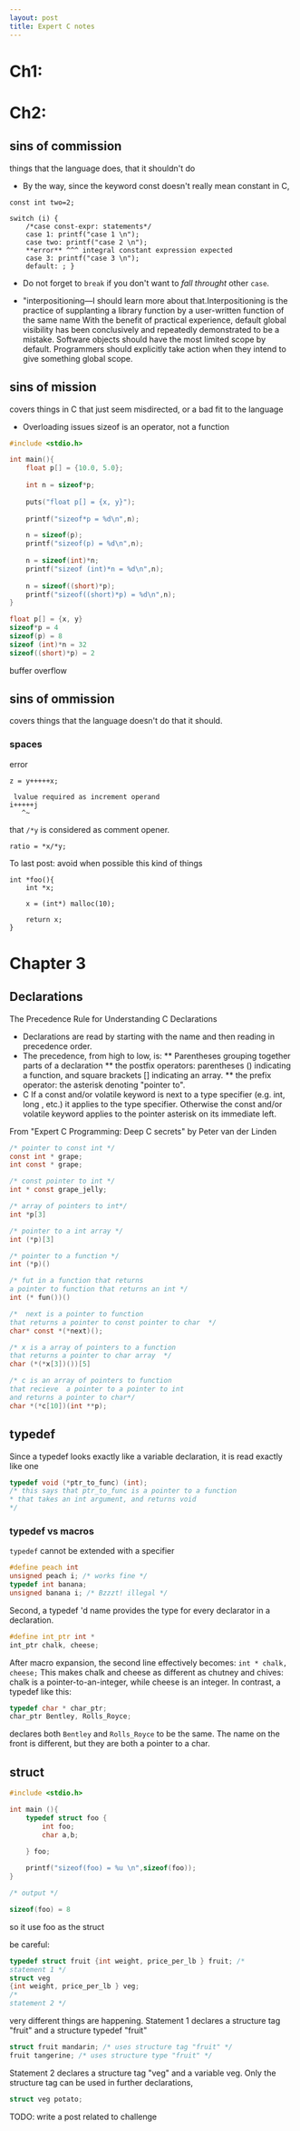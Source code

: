 ```yaml
---
layout: post
title: Expert C notes
---
```


# Ch1:

# Ch2:

## sins of commission

things that the language does, that it shouldn't do

* By the way, since the keyword const doesn't really mean constant in C,


```
const int two=2;

switch (i) {
    /*case const-expr: statements*/
    case 1: printf("case 1 \n");
    case two: printf("case 2 \n");
    **error** ^^^ integral constant expression expected
    case 3: printf("case 3 \n");
    default: ; }
```

* Do not forget to `break` if you don't want to _fall throught_ other `case`.

* "interpositioning—I should learn more about that.Interpositioning is the practice of supplanting a library function by a user-written function of the same
name
With the benefit of practical experience, default global visibility has been conclusively and repeatedly
demonstrated to be a mistake. Software objects should have the most limited scope by default.
Programmers should explicitly take action when they intend to give something global scope.

## sins of mission
covers things in C that just seem misdirected, or a bad fit to the
language
* Overloading issues
sizeof is an operator, not a function
```c
#include <stdio.h>

int main(){
    float p[] = {10.0, 5.0};
            
    int n = sizeof*p;
    
    puts("float p[] = {x, y}");
       
    printf("sizeof*p = %d\n",n); 

    n = sizeof(p);
    printf("sizeof(p) = %d\n",n); 
    
    n = sizeof(int)*n;
    printf("sizeof (int)*n = %d\n",n);
    
    n = sizeof((short)*p);
    printf("sizeof((short)*p) = %d\n",n);
}
```

```c
float p[] = {x, y}
sizeof*p = 4
sizeof(p) = 8
sizeof (int)*n = 32
sizeof((short)*p) = 2
```

buffer overflow 


## sins of ommission
covers things that the language doesn't do that it should.

### spaces

error
```
z = y+++++x;

 lvalue required as increment operand
i+++++j
   ^~

```

that `/*y` is considered as comment opener.
```
ratio = *x/*y;
```

To last post: avoid when possible this kind of things

```
int *foo(){
    int *x;

    x = (int*) malloc(10);
    
    return x;
}
```
# Chapter 3
## Declarations

The Precedence Rule for Understanding C Declarations
* Declarations are read by starting with the name and then reading in precedence order.
* The precedence, from high to low, is:
** Parentheses grouping together parts of a declaration
** the postfix operators: parentheses () indicating a function, and square brackets [] indicating an array.
** the prefix operator: the asterisk denoting "pointer to".
* C If a const and/or volatile keyword is next to a type specifier (e.g. int, long , etc.) it applies to the type specifier. Otherwise the const and/or volatile keyword applies to the pointer asterisk on its immediate left.

From "Expert C Programming: Deep C secrets" by Peter van der Linden

```c
/* pointer to const int */
const int * grape;
int const * grape;

/* const pointer to int */
int * const grape_jelly;

/* array of pointers to int*/
int *p[3]

/* pointer to a int array */
int (*p)[3]

/* pointer to a function */
int (*p)()

/* fut in a function that returns
a pointer to function that returns an int */
int (* fun())()

/*  next is a pointer to function
that returns a pointer to const pointer to char  */
char* const *(*next)();

/* x is a array of pointers to a function
that returns a pointer to char array  */
char (*(*x[3])())[5]

/* c is an array of pointers to function
that recieve  a pointer to a pointer to int
and returns a pointer to char*/
char *(*c[10])(int **p);

```

## typedef

Since a typedef looks exactly like a variable declaration, it is read exactly like one

```c
typedef void (*ptr_to_func) (int);
/* this says that ptr_to_func is a pointer to a function
* that takes an int argument, and returns void
*/
```

### typedef vs macros
`typedef` cannot be extended with a specifier

```c
#define peach int
unsigned peach i; /* works fine */
typedef int banana;
unsigned banana i; /* Bzzzt! illegal */
```

Second, a typedef 'd name provides the type for every declarator in a declaration.

```c
#define int_ptr int *
int_ptr chalk, cheese;
```

After macro expansion, the second line effectively becomes:
`int * chalk, cheese;`
This makes chalk and cheese as different as chutney and chives: chalk is a pointer-to-an-integer, while
cheese is an integer. In contrast, a typedef like this:

```c
typedef char * char_ptr;
char_ptr Bentley, Rolls_Royce;
```

declares both `Bentley` and `Rolls_Royce` to be the same. The name on the front is different, but they are
both a pointer to a char.


## struct


```c
#include <stdio.h>

int main (){
    typedef struct foo {
        int foo;
        char a,b;
    
    } foo;

    printf("sizeof(foo) = %u \n",sizeof(foo));
}

/* output */

sizeof(foo) = 8 

```

so it use foo as the struct

be careful:

```c
typedef struct fruit {int weight, price_per_lb } fruit; /*
statement 1 */
struct veg
{int weight, price_per_lb } veg;
/*
statement 2 */
```

very different things are happening. Statement 1 declares a structure tag "fruit" and a
structure typedef "fruit"


```c
struct fruit mandarin; /* uses structure tag "fruit" */
fruit tangerine; /* uses structure type "fruit" */
```

Statement 2 declares a structure tag "veg" and a variable veg. Only the structure tag can be used in
further declarations,

```c
struct veg potato;
```

TODO: write a post related to challenge

